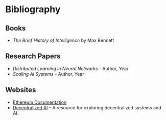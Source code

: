 # Bibliography

## Books
- *The Brief History of Intelligence* by Max Bennett

## Research Papers
- *Distributed Learning in Neural Networks* - Author, Year
- *Scaling AI Systems* - Author, Year

## Websites
- [Ethereum Documentation](https://ethereum.org/en/developers/docs/)
- [Decentralized AI](https://www.decentralized-ai.net/) - A resource for exploring decentralized systems and AI.
